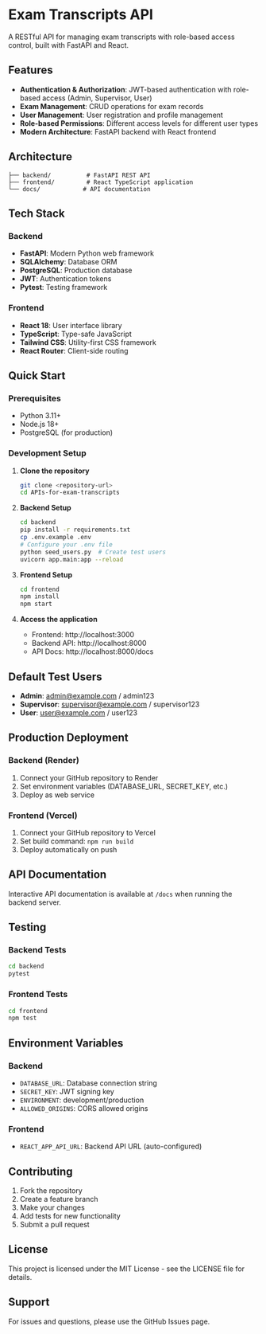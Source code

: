 # Exam Transcripts API

A RESTful API for managing exam transcripts with role-based access control, built with FastAPI and React.

## Features

- **Authentication & Authorization**: JWT-based authentication with role-based access (Admin, Supervisor, User)
- **Exam Management**: CRUD operations for exam records
- **User Management**: User registration and profile management
- **Role-based Permissions**: Different access levels for different user types
- **Modern Architecture**: FastAPI backend with React frontend

## Architecture

```
├── backend/          # FastAPI REST API
├── frontend/         # React TypeScript application
└── docs/            # API documentation
```

## Tech Stack

### Backend
- **FastAPI**: Modern Python web framework
- **SQLAlchemy**: Database ORM
- **PostgreSQL**: Production database
- **JWT**: Authentication tokens
- **Pytest**: Testing framework

### Frontend
- **React 18**: User interface library
- **TypeScript**: Type-safe JavaScript
- **Tailwind CSS**: Utility-first CSS framework
- **React Router**: Client-side routing

## Quick Start

### Prerequisites
- Python 3.11+
- Node.js 18+
- PostgreSQL (for production)

### Development Setup

1. **Clone the repository**
   ```bash
   git clone <repository-url>
   cd APIs-for-exam-transcripts
   ```

2. **Backend Setup**
   ```bash
   cd backend
   pip install -r requirements.txt
   cp .env.example .env
   # Configure your .env file
   python seed_users.py  # Create test users
   uvicorn app.main:app --reload
   ```

3. **Frontend Setup**
   ```bash
   cd frontend
   npm install
   npm start
   ```

4. **Access the application**
   - Frontend: http://localhost:3000
   - Backend API: http://localhost:8000
   - API Docs: http://localhost:8000/docs

## Default Test Users

- **Admin**: admin@example.com / admin123
- **Supervisor**: supervisor@example.com / supervisor123
- **User**: user@example.com / user123

## Production Deployment

### Backend (Render)
1. Connect your GitHub repository to Render
2. Set environment variables (DATABASE_URL, SECRET_KEY, etc.)
3. Deploy as web service

### Frontend (Vercel)
1. Connect your GitHub repository to Vercel
2. Set build command: `npm run build`
3. Deploy automatically on push

## API Documentation

Interactive API documentation is available at `/docs` when running the backend server.

## Testing

### Backend Tests
```bash
cd backend
pytest
```

### Frontend Tests
```bash
cd frontend
npm test
```

## Environment Variables

### Backend
- `DATABASE_URL`: Database connection string
- `SECRET_KEY`: JWT signing key
- `ENVIRONMENT`: development/production
- `ALLOWED_ORIGINS`: CORS allowed origins

### Frontend
- `REACT_APP_API_URL`: Backend API URL (auto-configured)

## Contributing

1. Fork the repository
2. Create a feature branch
3. Make your changes
4. Add tests for new functionality
5. Submit a pull request

## License

This project is licensed under the MIT License - see the LICENSE file for details.

## Support

For issues and questions, please use the GitHub Issues page.